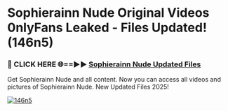 # Sophierainn Nude Original Videos 0nlyFans Leaked - Files Updated! (146n5)

<h3>🔴 CLICK HERE 🌐==►► <a href="https://tinyurl.com/y5r63du9" rel="nofollow">Sophierainn Nude Updated Files</a></h3>

Get Sophierainn Nude and all content. Now you can access all videos and pictures of Sophierainn Nude. New Updated Files 2025!

[![146n5](https://i.imgur.com/UVo9nyh.gif)](https://tinyurl.com/y5r63du9)